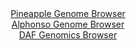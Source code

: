 <div id="Pineapple_Genome_Browser" align="center">
  <a href="https://igv.org/app/?sessionURL=blob:zZJda9swFIb_i6BlA8efsfwBZaRJk5Um3dosM0spRlZkW6ssuZLiNAn571PLxm46aC42BrqQXo503vPq2YOOSEUFBynwbS.0PQ9YQNViM0dNy8g1aogCaYmYIhaQpCSScExAugclUhotbqfmZq11q1LHobrtNYhXwlaBjRq0ExxtlI1F4wwFY6gQEmkhlXMuUSccWnW9DSlQ29qmd2CHzgpp5CDW1oIr4bSEV_nGvJf_kvKKcNGQvFkzTV8M5MaP8biyS_RhkM0HGBOlrsj2cnU2uLocfA0uFssJHC4Xnz5mC5idzmnFkV5LcqbDcD6UxeUWzj7DyRiz7nG6ieQ6e.ifBKPTi6eWSqLOvMiLgwhCGJlgKF.Rp_9pZrPokXPDIp7Nznd.PQ46ORnLEcXydto0W_7t1bljcLAAE3htOAC4llHquVbgQiv0Ye9568WW6yYmHSkoSO_uLaAlwg.m_G4P9LY1tABFHtcv4FhAyBWRIO0lrht5SeKH_ajvJol3sPZgLdnfi3a8uE0i1x_4PsxLyrRBeZUr3iobcW53uLSr3ZFZZnjETvzxFovv18t6OpnuBkVshKEX3PTh4g95WsC0f_lCM.xbXP0T8t5ixNbFsbjVPLyOxZd42g8YLuodZLNOXWW7cXnzajzPIB0XTSlkg7SpN4o5_iSuQ5Iiro3QUUULyqjeZiZFsQGp5wcGXIAFE4ZEIKvinWu5lhe6738DGhzuDz8A">Pineapple Genome Browser</a>
</div>
<div id="Alphonso_Genome_Browser" align="center">
  <a href="https://igv.org/app/?sessionURL=blob:zZNdb9MwFIb_i6UhkNLE.WqaSBNqtw5GB3TdskKmKTpNnNTg2JntNu2q_ne8CcQNk9YLEFIu7CN_vOfxkx1aE6mo4ChBnu2GtusiC6ml6K6gaRn5BA1RKKmAKWIhSSoiCS8ISnaoAqUhnV2YnUutW5U4DtVtrwFeC1v5NjTwIDh0yi5E45wIxmAhJGghlTOSsBYOrde9jiygbW1zt2.HTgkaHGDtUnAlnJbwOu_MefmvUl4TLhqSNyum6VOA3OQxGUu7grfD.dWwKIhSE7I9L4.Hk_PhjT9Os3f9kyz9_H6e9uevrmjNQa8kOdbj09PR_RpocHmTTqfR7Hozq7zR9UNXH_mnr8ablkqijt3IHfhRf4CxAUN5STb_U8_mowf2XWVBehPpMJzeZx_ZzA3i.mJSHHkjNqfnz3S.txATxcqYgIqljBIXWz7uW6HX7z0O3YGFcWz4SEFRcntnIS2h.G6W3.6Q3rbGF6TI_epJHQsJWRKJkl6MceTGsRcGUYDj2N1bO7SS7O_BPUtncYS9oef184oybWQuc8VbZQPn9rqo7PrhQJr1t27GVMnB9z8YhngckEtZbs.66zATf6T5.IOZy5.e0LT6kkz_xLyXBLH14lDdRBZupjX.qkBEX1gwCKYTCLMNGxx5Z.NnAR0GpxKyAW3Wm4qZ_jRuDZIC16awpoouKKN6OzccRYcS1_ONuKgQTBgTkawXr7GFLTfEb34L6u_v9j8A">Alphonso Genome Browser</a>
</div>


<div id="DAF_Genomics_Browser" align="center">
  <a href="https://igv.org/app/?sessionURL=blob:tZFra9swFIb_y4H0k2.SHTs2hOFsSZt2W9amnnuhBE2WYzNb8iR5SRry3yuyjsFGGYMOJCFxLu.r8.zhO5OqFhwSwA4aOgiBBaoSmyVpu4Z9JC1TkJSkUcwCyUomGacMkj2URGmSXb03lZXWnUpctyClvWZctDVVjvId0tlK9LpiJtXGDmnJo.BkoxwqWpOsiUuarhJcCZdQypSyPbdjfL3aEHP8jK2OLdmq7RtdH1VXxoQxVjglMW5rXrDtX4z8B2Wz6jdpvkyP9RdsNy_G6cU8_exPs7vT8O1dtjjLszA_WdZrTnQv2Ti6_jTdoQGe3MbbD.eza1zmPo1mj.deezka.O9OptuulkyNUYRGfhRGfgAHCxpBewMBaCVRggIrwiMLB4H9fPWHoZmCFDUk9w8WaEnoV5N.vwe96wwqUOxbf6RmgZAFk5DYsedFKI7xMIgCL47RwdpDL5tXZjnLruLIwynGofOFtEa_rJvjAI3Qn8HXAvlbZ7P_FVSpp93N5PZsMcCzak7NWSy4zm8mFdqeZuIFVBa8.LVSyJZoE_rxfAZDGqPYMq5_kfEPD4cn">DAF Genomics Browser</a>
</div>
